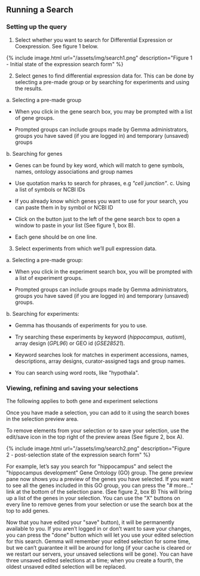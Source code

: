 ## Running a Search
### Setting up the query
1. Select whether you want to search for Differential Expression or Coexpression. See figure 1 below.

{% include image.html url="/assets/img/search1.png" description="Figure 1 - Initial state of the expression search form" %}

2. Select genes to find differential expression data for. 
This can be done by selecting a pre-made group or by searching for experiments and using the results.

  a. Selecting a pre-made group
  
   - When you click in the gene search box, you may be prompted with a list of gene groups.
    
   - Prompted groups can include groups made by Gemma administrators, groups you have saved (if you are logged in) and temporary (unsaved) groups
    
  b. Searching for genes
  
   - Genes can be found by key word, which will match to gene symbols, names, ontology associations and group names
    
   - Use quotation marks to search for phrases, e.g _"cell junction"_.
  c. Using a list of symbols or NCBI IDs
  
   - If you already know which genes you want to use for your search, you can paste them in by symbol or NCBI ID
    
   - Click on the button just to the left of the gene search box to open a window to paste in your list (See figure 1, box B).
   - Each gene should be on one line.
    
3. Select experiments from which we’ll pull expression data.

  a. Selecting a pre-made group:
  
   - When you click in the experiment search box, you will be prompted with a list of experiment groups.
    
   - Prompted groups can include groups made by Gemma administrators, groups you have saved (if you are logged in) and temporary (unsaved) groups.
    
  b. Searching for experiments:
  
   - Gemma has thousands of experiments for you to use.
    
   - Try searching these experiments by keyword (_hippocampus, autism_), array design (_GPL96_) or GEO id (_GSE28521_).
    
   - Keyword searches look for matches in experiment accessions, names, descriptions, array designs, curator-assigned tags and group names.
    
   - You can search using word roots, like "hypothala".
    
### Viewing, refining and saving your selections
The following applies to both gene and experiment selections

Once you have made a selection, you can add to it using the search boxes in the selection preview area.

To remove elements from your selection or to save your selection, use the edit/save icon in the top right of the preview areas (See figure 2, box A).

{% include image.html url="/assets/img/search2.png" description="Figure 2 - post-selection state of the expression search form" %}

For example, let’s say you search for "hippocampus" and select the "hippocampus development" Gene Ontology (GO) group. The gene preview pane now shows you a preview of the genes you have selected. If you want to see all the genes included in this GO group, you can press the "# more…" link at the bottom of the selection pane. (See figure 2, box B) This will bring up a list of the genes in your selection. You can use the "X" buttons on every line to remove genes from your selection or use the search box at the top to add genes.

Now that you have edited your "save" button), it will be permanently available to you. If you aren’t logged in or don’t want to save your changes, you can press the "done" button which will let you use your edited selection for this search. Gemma will remember your edited selection for some time, but we can’t guarantee it will be around for long (if your cache is cleared or we restart our servers, your unsaved selections will be gone). You can have three unsaved edited selections at a time; when you create a fourth, the oldest unsaved edited selection will be replaced.

